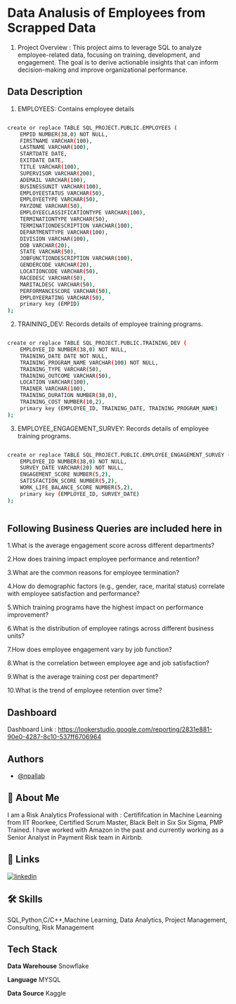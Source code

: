 
# Data Analusis of Employees from Scrapped Data
1. Project Overview : This project aims to leverage SQL to analyze employee-related data, focusing on training, development, and engagement. The goal is to derive actionable insights that can inform decision-making and improve organizational performance.








## Data Description


1. EMPLOYEES: Contains employee details

```bash

create or replace TABLE SQL_PROJECT.PUBLIC.EMPLOYEES (
    EMPID NUMBER(38,0) NOT NULL,
    FIRSTNAME VARCHAR(100),
    LASTNAME VARCHAR(100),
    STARTDATE DATE,
    EXITDATE DATE,
    TITLE VARCHAR(100),
    SUPERVISOR VARCHAR(200),
    ADEMAIL VARCHAR(100),
    BUSINESSUNIT VARCHAR(100),
    EMPLOYEESTATUS VARCHAR(50),
    EMPLOYEETYPE VARCHAR(50),
    PAYZONE VARCHAR(50),
    EMPLOYEECLASSIFICATIONTYPE VARCHAR(100),
    TERMINATIONTYPE VARCHAR(50),
    TERMINATIONDESCRIPTION VARCHAR(100),
    DEPARTMENTTYPE VARCHAR(100),
    DIVISION VARCHAR(100),
    DOB VARCHAR(20),
    STATE VARCHAR(50),
    JOBFUNCTIONDESCRIPTION VARCHAR(100),
    GENDERCODE VARCHAR(20),
    LOCATIONCODE VARCHAR(50),
    RACEDESC VARCHAR(50),
    MARITALDESC VARCHAR(50),
    PERFORMANCESCORE VARCHAR(50),
    EMPLOYEERATING VARCHAR(50),
    primary key (EMPID)
);

```
2. TRAINING_DEV: Records details of employee training programs.

```bash

create or replace TABLE SQL_PROJECT.PUBLIC.TRAINING_DEV (
    EMPLOYEE_ID NUMBER(38,0) NOT NULL,
    TRAINING_DATE DATE NOT NULL,
    TRAINING_PROGRAM_NAME VARCHAR(100) NOT NULL,
    TRAINING_TYPE VARCHAR(50),
    TRAINING_OUTCOME VARCHAR(50),
    LOCATION VARCHAR(100),
    TRAINER VARCHAR(100),
    TRAINING_DURATION NUMBER(38,0),
    TRAINING_COST NUMBER(10,2),
    primary key (EMPLOYEE_ID, TRAINING_DATE, TRAINING_PROGRAM_NAME)
);


```

3. EMPLOYEE_ENGAGEMENT_SURVEY: Records details of employee training programs.

```bash

create or replace TABLE SQL_PROJECT.PUBLIC.EMPLOYEE_ENGAGEMENT_SURVEY (
    EMPLOYEE_ID NUMBER(38,0) NOT NULL,
    SURVEY_DATE VARCHAR(20) NOT NULL,
    ENGAGEMENT_SCORE NUMBER(5,2),
    SATISFACTION_SCORE NUMBER(5,2),
    WORK_LIFE_BALANCE_SCORE NUMBER(5,2),
    primary key (EMPLOYEE_ID, SURVEY_DATE)
);



```


## Following Business Queries are included here in 

1.What is the average engagement score across different departments?

2.How does training impact employee performance and retention?

3.What are the common reasons for employee termination?

4.How do demographic factors (e.g., gender, race, marital status) correlate with employee satisfaction and performance?

5.Which training programs have the highest impact on performance improvement?

6.What is the distribution of employee ratings across different business units?

7.How does employee engagement vary by job function?

8.What is the correlation between employee age and job satisfaction?

9.What is the average training cost per department?

10.What is the trend of employee retention over time?


## Dashboard

Dashboard Link : https://lookerstudio.google.com/reporting/2831e881-90e0-4287-8c10-537ff6706964



## Authors

- [@npallab](https://www.github.com/npallab)


## 🚀 About Me
I am a Risk Analytics Professional with : Certififcation in Machine Learning from IIT Roorkee, Certified Scrum Master, Black Belt in Six Six Sigma, PMP Trained. I have worked with Amazon in the past and currently working as a Senior Analyst in Payment Risk team in Airbnb.


## 🔗 Links

[![linkedin](https://img.shields.io/badge/linkedin-0A66C2?style=for-the-badge&logo=linkedin&logoColor=white)](https://www.linkedin.com/in/pallabnath/)


## 🛠 Skills
SQL,Python,C/C++,Machine Learning, Data Analytics, Project Management, Consulting, Risk Management


## Tech Stack

**Data Warehouse** Snowflake

**Language** MYSQL

**Data Source** Kaggle

